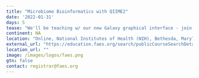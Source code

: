 ```yaml
---
title: "Microbiome Bioinformatics with QIIME2"
date: '2022-01-31'
days: 5
tease: "We'll be teaching w/ our new Galaxy graphical interface - join us and learn to use QIIME 2 through a GUI! Register by January 7."
continent: NA
location: "Online, National Institutes of Health (NIH), Bethesda, Maryland, United States"
external_url: "https://education.faes.org/search/publicCourseSearchDetails.do?method=load&courseId=1165589"
location_url: ""
image: /images/logos/faes.png
gtn: false
contact: registrar@faes.org
---
```

